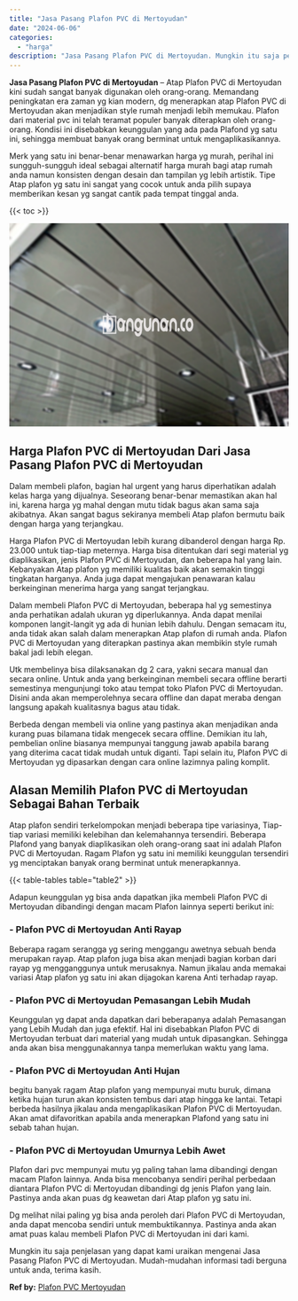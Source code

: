 ```yaml
---
title: "Jasa Pasang Plafon PVC di Mertoyudan"
date: "2024-06-06"
categories: 
  - "harga"
description: "Jasa Pasang Plafon PVC di Mertoyudan. Mungkin itu saja penjelasan yang dapat kami uraikan mengenai Jasa Pasang Plafon PVC di Mertoyudan. Mudah-mudahan inform..."
---
```


**Jasa Pasang Plafon PVC di Mertoyudan** – Atap Plafon PVC di Mertoyudan kini sudah sangat banyak digunakan oleh orang-orang. Memandang peningkatan era zaman yg kian modern, dg menerapkan atap Plafon PVC di Mertoyudan akan menjadikan style rumah menjadi lebih memukau. Plafon dari material pvc ini telah teramat populer banyak diterapkan oleh orang-orang. Kondisi ini disebabkan keunggulan yang ada pada Plafond yg satu ini, sehingga membuat banyak orang berminat untuk mengaplikasikannya.

Merk yang satu ini benar-benar menawarkan harga yg murah, perihal ini sungguh-sungguh ideal sebagai alternatif harga murah bagi atap rumah anda namun konsisten dengan desain dan tampilan yg lebih artistik. Tipe Atap plafon yg satu ini sangat yang cocok untuk anda pilih supaya memberikan kesan yg sangat cantik pada tempat tinggal anda.

{{< toc >}}

![Jasa Pasang Plafon PVC di Mertoyudan](/images/flafond-pvc-murah07.png)

## Harga Plafon PVC di Mertoyudan Dari Jasa Pasang Plafon PVC di Mertoyudan

Dalam membeli plafon, bagian hal urgent yang harus diperhatikan adalah kelas harga yang dijualnya. Seseorang benar-benar memastikan akan hal ini, karena harga yg mahal dengan mutu tidak bagus akan sama saja akibatnya. Akan sangat bagus sekiranya membeli Atap plafon bermutu baik dengan harga yang terjangkau.

Harga Plafon PVC di Mertoyudan lebih kurang dibanderol dengan harga Rp. 23.000 untuk tiap-tiap meternya. Harga bisa ditentukan dari segi material yg diaplikasikan, jenis Plafon PVC di Mertoyudan, dan beberapa hal yang lain. Kebanyakan Atap plafon yg memiliki kualitas baik akan semakin tinggi tingkatan harganya. Anda juga dapat mengajukan penawaran kalau berkeinginan menerima harga yang sangat terjangkau.

Dalam membeli Plafon PVC di Mertoyudan, beberapa hal yg semestinya anda perhatikan adalah ukuran yg diperlukannya. Anda dapat menilai komponen langit-langit yg ada di hunian lebih dahulu. Dengan semacam itu, anda tidak akan salah dalam menerapkan Atap plafon di rumah anda. Plafon PVC di Mertoyudan yang diterapkan pastinya akan membikin style rumah bakal jadi lebih elegan.

Utk membelinya bisa dilaksanakan dg 2 cara, yakni secara manual dan secara online. Untuk anda yang berkeinginan membeli secara offline berarti semestinya mengunjungi toko atau tempat toko Plafon PVC di Mertoyudan. Disini anda akan memperolehnya secara offline dan dapat meraba dengan langsung apakah kualitasnya bagus atau tidak.

Berbeda dengan membeli via online yang pastinya akan menjadikan anda kurang puas bilamana tidak mengecek secara offline. Demikian itu lah, pembelian online biasanya mempunyai tanggung jawab apabila barang yang diterima cacat tidak mudah untuk diganti. Tapi selain itu, Plafon PVC di Mertoyudan yg dipasarkan dengan cara online lazimnya paling komplit.

## Alasan Memilih Plafon PVC di Mertoyudan Sebagai Bahan Terbaik

Atap plafon sendiri terkelompokan menjadi beberapa tipe variasinya, Tiap-tiap variasi memiliki kelebihan dan kelemahannya tersendiri. Beberapa Plafond yang banyak diaplikasikan oleh orang-orang saat ini adalah Plafon PVC di Mertoyudan. Ragam Plafon yg satu ini memiliki keunggulan tersendiri yg menciptakan banyak orang berminat untuk menerapkannya.

{{< table-tables table="table2" >}}

Adapun keunggulan yg bisa anda dapatkan jika membeli Plafon PVC di Mertoyudan dibandingi dengan macam Plafon lainnya seperti berikut ini:

### \- Plafon PVC di Mertoyudan Anti Rayap

Beberapa ragam serangga yg sering menggangu awetnya sebuah benda merupakan rayap. Atap plafon juga bisa akan menjadi bagian korban dari rayap yg mengganggunya untuk merusaknya. Namun jikalau anda memakai variasi Atap plafon yg satu ini akan dijagokan karena Anti terhadap rayap.

### \- Plafon PVC di Mertoyudan Pemasangan Lebih Mudah

Keunggulan yg dapat anda dapatkan dari beberapanya adalah Pemasangan yang Lebih Mudah dan juga efektif. Hal ini disebabkan Plafon PVC di Mertoyudan terbuat dari material yang mudah untuk dipasangkan. Sehingga anda akan bisa menggunakannya tanpa memerlukan waktu yang lama.

### \- Plafon PVC di Mertoyudan Anti Hujan

begitu banyak ragam Atap plafon yang mempunyai mutu buruk, dimana ketika hujan turun akan konsisten tembus dari atap hingga ke lantai. Tetapi berbeda hasilnya jikalau anda mengaplikasikan Plafon PVC di Mertoyudan. Akan amat difavoritkan apabila anda menerapkan Plafond yang satu ini sebab tahan hujan.

### \- Plafon PVC di Mertoyudan Umurnya Lebih Awet

Plafon dari pvc mempunyai mutu yg paling tahan lama dibandingi dengan macam Plafon lainnya. Anda bisa mencobanya sendiri perihal perbedaan diantara Plafon PVC di Mertoyudan dibandingi dg jenis Plafon yang lain. Pastinya anda akan puas dg keawetan dari Atap plafon yg satu ini.

Dg melihat nilai paling yg bisa anda peroleh dari Plafon PVC di Mertoyudan, anda dapat mencoba sendiri untuk membuktikannya. Pastinya anda akan amat puas kalau membeli Plafon PVC di Mertoyudan ini dari kami.

Mungkin itu saja penjelasan yang dapat kami uraikan mengenai Jasa Pasang Plafon PVC di Mertoyudan. Mudah-mudahan informasi tadi berguna untuk anda, terima kasih.

**Ref by:** [Plafon PVC Mertoyudan](https://id.wikipedia.org/wiki/Plafon)

